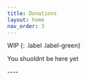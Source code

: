 ```yaml
---
title: Donations
layout: home
nav_order: 3
---
```

WIP
{: .label .label-green}

<P>You shuoldnt be here yet</p>
----